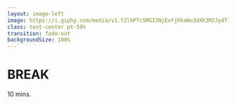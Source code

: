 ```yaml
---
layout: image-left
image: https://i.giphy.com/media/v1.Y2lkPTc5MGI3NjExYjhhaWo3dXh3M2JydTI0dm83d2Fqc2ExOTFxbG16bTg4OGMxaDMydiZlcD12MV9pbnRlcm5hbF9naWZfYnlfaWQmY3Q9Zw/RiWZUGcZPEKdQgrQ96/giphy.gif
class: text-center pt-50%
transition: fade-out
backgroundSize: 100%
---
```


# BREAK
10 mins.